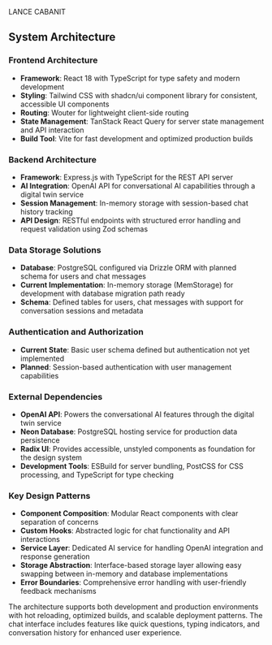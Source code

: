 LANCE CABANIT
## System Architecture

### Frontend Architecture
- **Framework**: React 18 with TypeScript for type safety and modern development
- **Styling**: Tailwind CSS with shadcn/ui component library for consistent, accessible UI components
- **Routing**: Wouter for lightweight client-side routing
- **State Management**: TanStack React Query for server state management and API interaction
- **Build Tool**: Vite for fast development and optimized production builds

### Backend Architecture
- **Framework**: Express.js with TypeScript for the REST API server
- **AI Integration**: OpenAI API for conversational AI capabilities through a digital twin service
- **Session Management**: In-memory storage with session-based chat history tracking
- **API Design**: RESTful endpoints with structured error handling and request validation using Zod schemas

### Data Storage Solutions
- **Database**: PostgreSQL configured via Drizzle ORM with planned schema for users and chat messages
- **Current Implementation**: In-memory storage (MemStorage) for development with database migration path ready
- **Schema**: Defined tables for users, chat messages with support for conversation sessions and metadata

### Authentication and Authorization
- **Current State**: Basic user schema defined but authentication not yet implemented
- **Planned**: Session-based authentication with user management capabilities

### External Dependencies
- **OpenAI API**: Powers the conversational AI features through the digital twin service
- **Neon Database**: PostgreSQL hosting service for production data persistence
- **Radix UI**: Provides accessible, unstyled components as foundation for the design system
- **Development Tools**: ESBuild for server bundling, PostCSS for CSS processing, and TypeScript for type checking

### Key Design Patterns
- **Component Composition**: Modular React components with clear separation of concerns
- **Custom Hooks**: Abstracted logic for chat functionality and API interactions
- **Service Layer**: Dedicated AI service for handling OpenAI integration and response generation
- **Storage Abstraction**: Interface-based storage layer allowing easy swapping between in-memory and database implementations
- **Error Boundaries**: Comprehensive error handling with user-friendly feedback mechanisms

The architecture supports both development and production environments with hot reloading, optimized builds, and scalable deployment patterns. The chat interface includes features like quick questions, typing indicators, and conversation history for enhanced user experience.